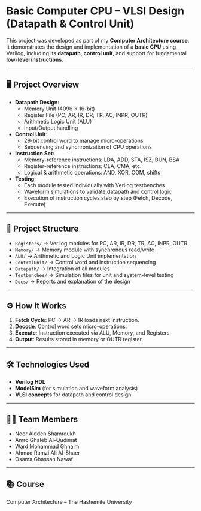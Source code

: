 # Basic Computer CPU – VLSI Design (Datapath & Control Unit)

This project was developed as part of my **Computer Architecture course**.  
It demonstrates the design and implementation of a **basic CPU** using Verilog, including its **datapath**, **control unit**, and support for fundamental **low-level instructions**.

---

## 🖥️ Project Overview
- **Datapath Design**:
  - Memory Unit (4096 × 16-bit)
  - Register File (PC, AR, IR, DR, TR, AC, INPR, OUTR)
  - Arithmetic Logic Unit (ALU)
  - Input/Output handling
- **Control Unit**:
  - 29-bit control word to manage micro-operations
  - Sequencing and synchronization of CPU operations
- **Instruction Set**:
  - Memory-reference instructions: LDA, ADD, STA, ISZ, BUN, BSA
  - Register-reference instructions: CLA, CMA, etc.
  - Logical & arithmetic operations: AND, XOR, COM, shifts
- **Testing**:
  - Each module tested individually with Verilog testbenches
  - Waveform simulations to validate datapath and control logic
  - Execution of instruction cycles step by step (Fetch, Decode, Execute)

---

## 📂 Project Structure
- `Registers/` → Verilog modules for PC, AR, IR, DR, TR, AC, INPR, OUTR
- `Memory/` → Memory module with synchronous read/write
- `ALU/` → Arithmetic and Logic Unit implementation
- `ControlUnit/` → Control word and instruction sequencing
- `Datapath/` → Integration of all modules
- `Testbenches/` → Simulation files for unit and system-level testing
- `Docs/` → Reports and explanation of the design

---

## ⚙️ How It Works
1. **Fetch Cycle**: PC → AR → IR loads next instruction.
2. **Decode**: Control word sets micro-operations.
3. **Execute**: Instruction executed via ALU, Memory, and Registers.
4. **Output**: Results stored in memory or OUTR register.

---

## 🛠️ Technologies Used
- **Verilog HDL**
- **ModelSim** (for simulation and waveform analysis)
- **VLSI concepts** for datapath and control design

---

## 👨‍💻 Team Members
- Noor Aldden Shamroukh  
- Amro Ghaleb Al-Qudimat  
- Ward Mohammad Ghnaim  
- Ahmad Ramzi Ali Al-Shaer  
- Osama Ghassan Nawaf  

---

## 📚 Course
Computer Architecture – The Hashemite University
